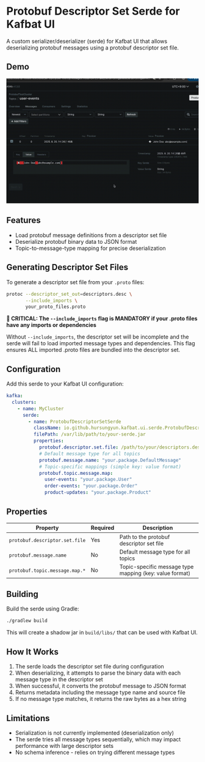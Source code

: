 # Protobuf Descriptor Set Serde for Kafbat UI

A custom serializer/deserializer (serde) for Kafbat UI that allows deserializing protobuf messages using a protobuf descriptor set file.

## Demo

![Demo](demo.gif)

## Features

- Load protobuf message definitions from a descriptor set file
- Deserialize protobuf binary data to JSON format
- Topic-to-message-type mapping for precise deserialization

## Generating Descriptor Set Files

To generate a descriptor set file from your `.proto` files:

```bash
protoc --descriptor_set_out=descriptors.desc \
       --include_imports \
       your_proto_files.proto
```

**🚨 CRITICAL: The `--include_imports` flag is MANDATORY if your .proto files have any imports or dependencies**

Without `--include_imports`, the descriptor set will be incomplete and the serde will fail to load imported message types and dependencies. This flag ensures ALL imported .proto files are bundled into the descriptor set.

## Configuration

Add this serde to your Kafbat UI configuration:

```yaml
kafka:
  clusters:
    - name: MyCluster
      serde:
        - name: ProtobufDescriptorSetSerde
          className: io.github.hursungyun.kafbat.ui.serde.ProtobufDescriptorSetSerde
          filePath: /var/lib/path/to/your-serde.jar
          properties:
            protobuf.descriptor.set.file: /path/to/your/descriptors.desc
            # Default message type for all topics
            protobuf.message.name: "your.package.DefaultMessage"
            # Topic-specific mappings (simple key: value format)
            protobuf.topic.message.map:
              user-events: "your.package.User"
              order-events: "your.package.Order"
              product-updates: "your.package.Product"
```

## Properties

| Property | Required | Description |
|----------|----------|-------------|
| `protobuf.descriptor.set.file` | Yes | Path to the protobuf descriptor set file |
| `protobuf.message.name` | No | Default message type for all topics |
| `protobuf.topic.message.map.*` | No | Topic-specific message type mapping (key: value format) |

## Building

Build the serde using Gradle:

```bash
./gradlew build
```

This will create a shadow jar in `build/libs/` that can be used with Kafbat UI.


## How It Works

1. The serde loads the descriptor set file during configuration
2. When deserializing, it attempts to parse the binary data with each message type in the descriptor set
3. When successful, it converts the protobuf message to JSON format
4. Returns metadata including the message type name and source file
5. If no message type matches, it returns the raw bytes as a hex string

## Limitations

- Serialization is not currently implemented (deserialization only)
- The serde tries all message types sequentially, which may impact performance with large descriptor sets
- No schema inference - relies on trying different message types
